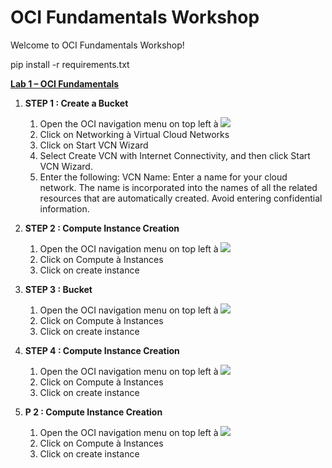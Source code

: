 # OCI Fundamentals Workshop

Welcome to OCI Fundamentals Workshop!


pip install -r requirements.txt 


<ins>**Lab 1 – OCI Fundamentals** </ins>

1. **STEP 1 : Create a Bucket**

   1. Open the OCI navigation menu on top left  à  ![](Aspose.Words.e57981d3-20a1-4776-aeee-19390757f30c.001.png)
   2. Click on Networking à Virtual Cloud Networks
   3. Click on Start VCN Wizard
   4. Select Create VCN with Internet Connectivity, and then click Start VCN Wizard.
   5. Enter the following:
   VCN Name: Enter a name for your cloud network. The name is incorporated into the names of all the related resources that are automatically created. Avoid entering confidential information.
   
1. **STEP 2 : Compute Instance Creation**

   1. Open the OCI navigation menu on top left  à  ![](Aspose.Words.e57981d3-20a1-4776-aeee-19390757f30c.001.png)
   2. Click on Compute à Instances
   3. Click on create instance

1. **STEP 3 : Bucket**
   1. Open the OCI navigation menu on top left  à  ![](Aspose.Words.e57981d3-20a1-4776-aeee-19390757f30c.001.png)
   2. Click on Compute à Instances
   3. Click on create instance

1. **STEP 4 : Compute Instance Creation**
   1. Open the OCI navigation menu on top left  à  ![](Aspose.Words.e57981d3-20a1-4776-aeee-19390757f30c.001.png)
   2. Click on Compute à Instances
   3. Click on create instance

1. **P 2 : Compute Instance Creation**
   1. Open the OCI navigation menu on top left  à  ![](Aspose.Words.e57981d3-20a1-4776-aeee-19390757f30c.001.png)
   2. Click on Compute à Instances
   3. Click on create instance






